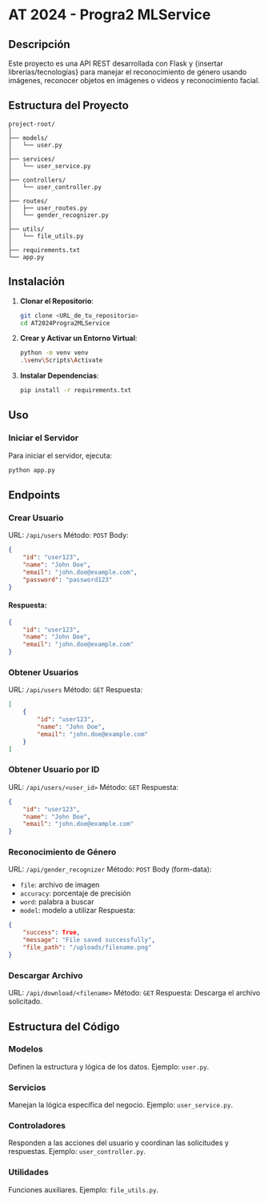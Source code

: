 # AT 2024 - Progra2 MLService

## Descripción

Este proyecto es una API REST desarrollada con Flask y {insertar librerías/tecnologías} para manejar el reconocimiento de género usando imágenes, reconocer objetos en imágenes o videos y reconocimiento facial.

## Estructura del Proyecto
```
project-root/
│
├── models/
│   └── user.py
│
├── services/
│   └── user_service.py
│
├── controllers/
│   └── user_controller.py
│
├── routes/
│   ├── user_routes.py
│   └── gender_recognizer.py
│
├── utils/
│   └── file_utils.py
│
├── requirements.txt
└── app.py
```

## Instalación

1. **Clonar el Repositorio**:
   ```bash
   git clone <URL_de_tu_repositorio>
   cd AT2024Progra2MLService
   ```
2. **Crear y Activar un Entorno Virtual**:
    ```bash
    python -m venv venv
    .\venv\Scripts\Activate
    ```
3. **Instalar Dependencias**:
    ```bash
    pip install -r requirements.txt
    ```
## Uso
### Iniciar el Servidor
Para iniciar el servidor, ejecuta:

```bash
python app.py
```

## Endpoints
### Crear Usuario
URL: `/api/users` Método: `POST` Body:

```json
{
    "id": "user123",
    "name": "John Doe",
    "email": "john.doe@example.com",
    "password": "password123"
}
```
#### Respuesta:

```json
{
    "id": "user123",
    "name": "John Doe",
    "email": "john.doe@example.com"
}
```
### Obtener Usuarios
URL: `/api/users` Método: `GET` Respuesta:

```json
[
    {
        "id": "user123",
        "name": "John Doe",
        "email": "john.doe@example.com"
    }
]
```
### Obtener Usuario por ID
URL: `/api/users/<user_id>` Método: `GET` Respuesta:
```json
{
    "id": "user123",
    "name": "John Doe",
    "email": "john.doe@example.com"
}
```
### Reconocimiento de Género
URL: `/api/gender_recognizer` Método: `POST` Body (form-data):

* `file`: archivo de imagen
* `accuracy`: porcentaje de precisión
* `word`: palabra a buscar
* `model`: modelo a utilizar Respuesta:

```json
{
    "success": True,
    "message": "File saved successfully",
    "file_path": "/uploads/filename.png"
}
```
### Descargar Archivo
URL: `/api/download/<filename>` Método: `GET` Respuesta: Descarga el archivo solicitado.

## Estructura del Código
### Modelos
Definen la estructura y lógica de los datos. Ejemplo: `user.py`.

### Servicios
Manejan la lógica específica del negocio. Ejemplo: `user_service.py`.

### Controladores
Responden a las acciones del usuario y coordinan las solicitudes y respuestas. Ejemplo: `user_controller.py`.

### Utilidades
Funciones auxiliares. Ejemplo: `file_utils.py`.
